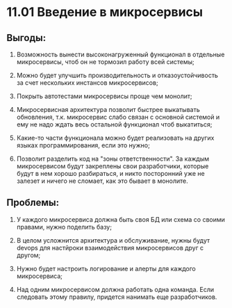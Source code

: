 # 11.01 Введение в микросервисы

## Выгоды:


1) Возможность вынести высоконагруженный функционал в отдельные микросервисы, чтоб он не тормозил работу всей системы;

2) Можно будет улучшить производительность и отказоустойчивость за счет нескольких инстансов микросервисов;

3) Покрыть автотестами микросервисы проще чем монолит;

4) Микросервисная архитектура позволит быстрее выкатывать обновления, т.к. микросервис слабо связан с основной системой и ему не надо ждать весь остальной функционал чтоб выкатиться;

5) Какие-то части функционала можно будет реализовать на других языках программирования, если это нужно;

6) Позволит разделить код на "зоны ответственности". За каждым микросервисом будут закреплены свои разработчики, которые будут в нем хорошо разбираться, и никто посторонний уже не залезет и ничего не сломает, как это бывает в монолите.


## Проблемы:


1) У каждого микросервиса должна быть своя БД или схема со своими правами, нужно поделить базу;

2) В целом усложнится архитектура и обслуживание, нужны будут devops для настйроки взаимодействия микросервисов друг с другом;

3) Нужно будет настроить логирование и алерты для каждого микросервиса;

4) Над одним микросервисом должна работать одна команда. Если следовать этому правилу, придется нанимать еще разработчиков.
